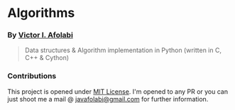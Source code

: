 # Algorithms

### By [Victor I. Afolabi](https://github.com/victor-iyiola)

> Data structures & Algorithm implementation in Python (written in C, C++ & Cython)

### Contributions

This project is opened under [MIT License](https://github.com/victor-iyiola/algorithms/blob/master/LICENSE). I'm opened to any PR or you can just shoot me a mail @ [javafolabi@gmail.com](mailto:javafolabi@gmail.com) for further information.
